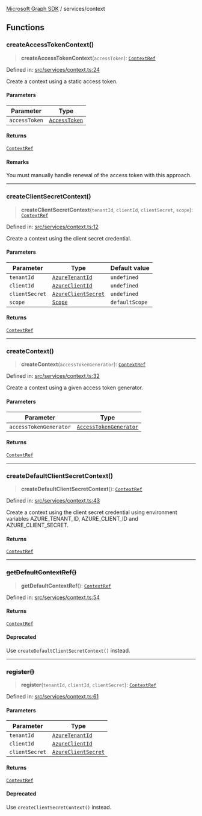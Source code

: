 [Microsoft Graph SDK](../README.md) / services/context

## Functions

### createAccessTokenContext()

> **createAccessTokenContext**(`accessToken`): [`ContextRef`](../ContextRef.md#contextref)

Defined in: [src/services/context.ts:24](https://github.com/Future-Secure-AI/microsoft-graph/blob/main/src/services/context.ts#L24)

Create a context using a static access token.

#### Parameters

| Parameter | Type |
| ------ | ------ |
| `accessToken` | [`AccessToken`](../AccessToken.md#accesstoken) |

#### Returns

[`ContextRef`](../ContextRef.md#contextref)

#### Remarks

You must manually handle renewal of the access token with this approach.

***

### createClientSecretContext()

> **createClientSecretContext**(`tenantId`, `clientId`, `clientSecret`, `scope`): [`ContextRef`](../ContextRef.md#contextref)

Defined in: [src/services/context.ts:12](https://github.com/Future-Secure-AI/microsoft-graph/blob/main/src/services/context.ts#L12)

Create a context using the client secret credential.

#### Parameters

| Parameter | Type | Default value |
| ------ | ------ | ------ |
| `tenantId` | [`AzureTenantId`](../AzureApplicationCredentials.md#azuretenantid) | `undefined` |
| `clientId` | [`AzureClientId`](../AzureApplicationCredentials.md#azureclientid) | `undefined` |
| `clientSecret` | [`AzureClientSecret`](../AzureApplicationCredentials.md#azureclientsecret) | `undefined` |
| `scope` | [`Scope`](../AzureApplicationCredentials.md#scope) | `defaultScope` |

#### Returns

[`ContextRef`](../ContextRef.md#contextref)

***

### createContext()

> **createContext**(`accessTokenGenerator`): [`ContextRef`](../ContextRef.md#contextref)

Defined in: [src/services/context.ts:32](https://github.com/Future-Secure-AI/microsoft-graph/blob/main/src/services/context.ts#L32)

Create a context using a given access token generator.

#### Parameters

| Parameter | Type |
| ------ | ------ |
| `accessTokenGenerator` | [`AccessTokenGenerator`](../AccessTokenGenerator.md#accesstokengenerator) |

#### Returns

[`ContextRef`](../ContextRef.md#contextref)

***

### createDefaultClientSecretContext()

> **createDefaultClientSecretContext**(): [`ContextRef`](../ContextRef.md#contextref)

Defined in: [src/services/context.ts:43](https://github.com/Future-Secure-AI/microsoft-graph/blob/main/src/services/context.ts#L43)

Create a context using the client secret credential using environment variables AZURE_TENANT_ID, AZURE_CLIENT_ID and AZURE_CLIENT_SECRET.

#### Returns

[`ContextRef`](../ContextRef.md#contextref)

***

### ~~getDefaultContextRef()~~

> **getDefaultContextRef**(): [`ContextRef`](../ContextRef.md#contextref)

Defined in: [src/services/context.ts:54](https://github.com/Future-Secure-AI/microsoft-graph/blob/main/src/services/context.ts#L54)

#### Returns

[`ContextRef`](../ContextRef.md#contextref)

#### Deprecated

Use `createDefaultClientSecretContext()` instead.

***

### ~~register()~~

> **register**(`tenantId`, `clientId`, `clientSecret`): [`ContextRef`](../ContextRef.md#contextref)

Defined in: [src/services/context.ts:61](https://github.com/Future-Secure-AI/microsoft-graph/blob/main/src/services/context.ts#L61)

#### Parameters

| Parameter | Type |
| ------ | ------ |
| `tenantId` | [`AzureTenantId`](../AzureApplicationCredentials.md#azuretenantid) |
| `clientId` | [`AzureClientId`](../AzureApplicationCredentials.md#azureclientid) |
| `clientSecret` | [`AzureClientSecret`](../AzureApplicationCredentials.md#azureclientsecret) |

#### Returns

[`ContextRef`](../ContextRef.md#contextref)

#### Deprecated

Use `createClientSecretContext()` instead.
